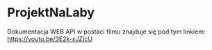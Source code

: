 # ProjektNaLaby

Dokumentacja WEB API w postaci filmu znajduje się pod tym linkiem: https://youtu.be/3E2k-xJZIcU
